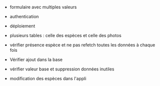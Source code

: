 - formulaire avec multiples valeurs
- authentication
- déploiement
- plusieurs tables : celle des espèces et celle des photos

- vérifier présence espèce et ne pas refetch toutes les données à chaque fois
- Vérifier ajout dans la base
- vérifier valeur base et suppression données inutiles

- modification des espèces dans l'appli
